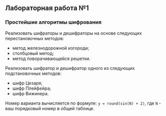 ## Лабораторная работа №1
### Простейшие алгоритмы шифрования

Реализовать шифраторы и дешифраторы на основе следующих перестановочных методов:
- метод железнодорожной изгороди;
- столбцовый метод;
- метод поворачивающейся решетки.

Реализовать шифратор и дешифратор одного из следующих подстановочных методов:
- шифр Цезаря;
- шифр Плейфейра;
- шифр Вижинера.

Номер варианта вычисляется по формуле:
`y = round(sin(N) + 2)`,
где `N` - ваш порядковый номер в общей таблице.
